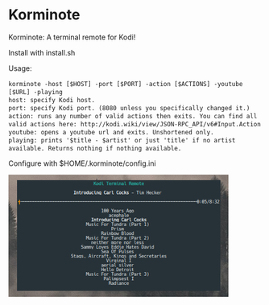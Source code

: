 # Korminote

Korminote: A terminal remote for Kodi!

Install with install.sh

Usage:

    korminote -host [$HOST] -port [$PORT] -action [$ACTIONS] -youtube [$URL] -playing
    host: specify Kodi host.
    port: specify Kodi port. (8080 unless you specifically changed it.)
    action: runs any number of valid actions then exits. You can find all valid actions here: http://kodi.wiki/view/JSON-RPC_API/v6#Input.Action
    youtube: opens a youtube url and exits. Unshortened only.
    playing: prints '$title - $artist' or just 'title' if no artist available. Returns nothing if nothing available.

Configure with $HOME/.korminote/config.ini

![Screenshot](scrot.jpg?raw=true)
